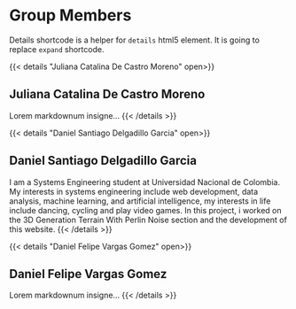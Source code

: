 # Group Members

Details shortcode is a helper for `details` html5 element. It is going to replace `expand` shortcode.

{{< details "Juliana Catalina De Castro Moreno" open>}}
## Juliana Catalina De Castro Moreno
Lorem markdownum insigne...
{{< /details >}}

{{< details "Daniel Santiago Delgadillo Garcia" open>}}
## Daniel Santiago Delgadillo Garcia
I am a Systems Engineering student at Universidad Nacional de Colombia. My interests in systems engineering include web development, data analysis, machine learning, and artificial intelligence, my interests in life include dancing, cycling and play video games. In this project, i worked on the 3D Generation Terrain With Perlin Noise section and the development of this website.
{{< /details >}}

{{< details "Daniel Felipe Vargas Gomez" open>}}
## Daniel Felipe Vargas Gomez
Lorem markdownum insigne...
{{< /details >}}